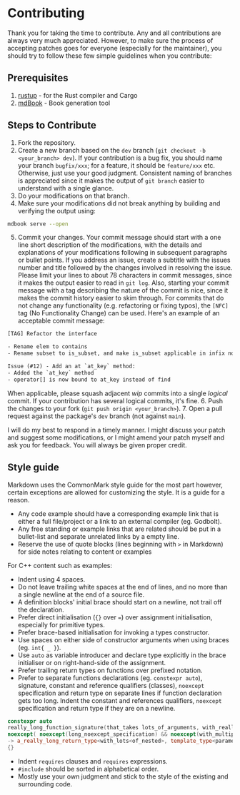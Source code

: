 # Contributing

Thank you for taking the time to contribute.
Any and all contributions are always very much appreciated. However, to make sure the
process of accepting patches goes for everyone (especially for the maintainer), you
should try to follow these few simple guidelines when you contribute:

## Prerequisites

1. [rustup](https://www.rust-lang.org/tools/install) - for the Rust compiler and Cargo
2. [mdBook](https://rust-lang.github.io/mdBook/) - Book generation tool

## Steps to Contribute

1. Fork the repository.
2. Create a new branch based on the `dev` branch (`git checkout -b <your_branch> dev`).
If your contribution is a bug fix, you should name your branch `bugfix/xxx`;
for a feature, it should be `feature/xxx` etc. Otherwise, just use your good
judgment. Consistent naming of branches is appreciated since it makes the
output of `git branch` easier to understand with a single glance.
3. Do your modifications on that branch.
4. Make sure your modifications did not break anything by building and verifying the
output using:

```sh
mdbook serve --open
```

5. Commit your changes. Your commit message should start with a one line
short description of the modifications, with the details and explanations of your
modifications following in subsequent paragraphs or bullet points. If you address an
issue, create a subtitle with the issues number and title followed by the changes
involved in resolving the issue. Please limit your lines to about 78 characters in commit
messages, since it makes the output easier to read in `git log`. Also, starting your
commit message with a tag describing the nature of the commit is nice, since it makes the
commit history easier to skim through. For commits that do not change any functionality
(e.g. refactoring or fixing typos), the `[NFC]` tag (No Functionality Change) can be
used. Here's an example of an acceptable commit message:

```txt
[TAG] Refactor the interface

- Rename elem to contains
- Rename subset to is_subset, and make is_subset applicable in infix notation

Issue (#12) - Add an at `at_key` method:
- Added the `at_key` method
- operator[] is now bound to at_key instead of find
```

When applicable, please squash adjacent _wip_ commits into a single _logical_ commit. If
your contribution has several logical commits, it's fine.
6. Push the changes to your fork (`git push origin <your_branch>`).
7. Open a pull request against the package's `dev` branch (not against `main`).

I will do my best to respond in a timely manner. I might discuss your patch and suggest
some modifications, or I might amend your patch myself and ask you for feedback. You will
always be given proper credit.

## Style guide

Markdown uses the CommonMark style guide for the most part however, certain exceptions
are allowed for customizing the style. It is a guide for a reason.

- Any code example should have a corresponding example link that is either a full
file/project or a link to an external compiler (eg. Godbolt).
- Any free standing or example links that are related should be put in a bullet-list and
separate unrelated links by a empty line.
- Reserve the use of quote blocks (lines beginning with `>` in Markdown) for side notes
relating to content or examples

For C++ content such as examples:

- Indent using 4 spaces.
- Do not leave trailing white spaces at the end of lines, and no more than a
single newline at the end of a source file.
- A definition blocks' initial brace should start on a newline, not trail off the
declaration.
- Prefer direct initialisation (`{}` over `=`) over assignment initialisation, especially
for primitive types.
- Prefer brace-based initialisation for invoking a types constructor.
- Use spaces on either side of constructor arguments when using braces (eg. `int{ _ }`).
- Use `auto` as variable introducer and declare type explicitly in the brace initialiser
or on right-hand-side of the assignment.
- Prefer trailing return types on functions over prefixed notation.
- Prefer to separate functions declarations (eg. `constexpr auto`), signature, constant
and reference qualifiers (classes), `noexcept` specification and return type on separate
lines if function declaration gets too long. Indent the constant and references
qualifiers, `noexcept` specification and return type if they are on a newline.

```cxx
constexpr auto
really_long_function_signature(that_takes lots_of_arguments, with_really long_names, for_types and_arguments)
noexcept( noexcept(long_noexcept_specification) && noexcept(with_multiple_conditions) )
-> a_really_long_return_type<with_lots<of_nested>, template_type<parameters, and_metaprogramming>>
{}
```

- Indent `requires` clauses and `requires` expressions.
- `#include` should be sorted in alphabetical order.
- Mostly use your own judgment and stick to the style of the existing and surrounding
code.
